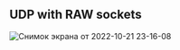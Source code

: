 ## UDP with RAW sockets
![Снимок экрана от 2022-10-21 23-16-08](https://user-images.githubusercontent.com/60806892/197242040-f2c12bd2-5c74-4fdf-89d5-bd6a42610d18.png)

